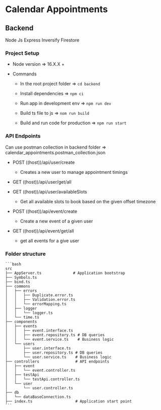 # Calendar Appointments


## Backend
Node Js
Express
Inversify
Firestore

### Project Setup

* Node version => 16.X.X +

* Commands
    - In the root project folder => ```cd backend```

    - Install dependencies => ```npm ci```

    - Run app in development env => ```npm run dev```

    - Build ts file to js => ```nom run build```

    - Build and run code for production => ```npm run start```

### API Endpoints

Can use postman collection in backend folder => calendar_appointments.postman_collection.json

* POST ((host))/api/user/create
    - Creates a new user to manage appointment timings

* GET ((host))/api/user/get/all

* GET ((host))/api/user/availableSlots
    - Get all available slots to book based on the given offset timezone

* POST ((host))/api/event/create
    - Create a new event of a given user

* GET ((host))/api/event/get/all
    - get all events for a give user


### Folder structure

    ```bash
    src
    ├── AppServer.ts              # Application bootstrap
    ├── Symbols.ts
    ├── bind.ts
    ├── commons
    │   ├── errors
    │   │   ├── Duplicate.error.ts
    │   │   ├── Validation.error.ts
    │   │   └── errorMapping.ts
    │   ├── logger
    │   │   └── logger.ts
    │   └── time.ts
    ├── components
    │   ├── events
    │   │   ├── event.interface.ts
    │   │   ├── event.repository.ts # DB queries
    │   │   └── event.service.ts    # Business logic
    │   └── users
    │       ├── user.interface.ts
    │       ├── user.repository.ts # DB queries
    │       └── user.service.ts    # Business logic
    ├── controllers                # API endpoints
    │   ├── event
    │   │   └── event.controller.ts
    │   ├── testApi
    │   │   └── testApi.controller.ts
    │   └── user
    │       └── user.controller.ts
    ├── db
    │   └── dataBaseConnection.ts 
    ├── index.ts                   # Application start point
    ```

